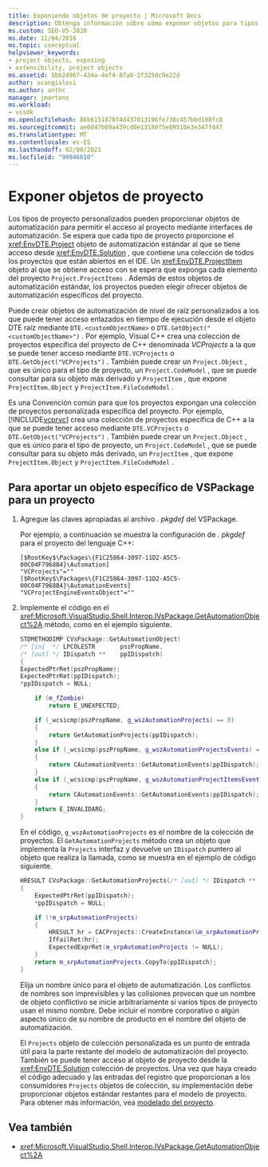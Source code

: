 ```yaml
---
title: Exponiendo objetos de proyecto | Microsoft Docs
description: Obtenga información sobre cómo exponer objetos para tipos de proyecto personalizados en Visual Studio proporcionando objetos de automatización que permiten el acceso al proyecto mediante interfaces de automatización.
ms.custom: SEO-VS-2020
ms.date: 11/04/2016
ms.topic: conceptual
helpviewer_keywords:
- project objects, exposing
- extensibility, project objects
ms.assetid: 5bb24967-434a-4ef4-87a0-2f3250c9e22d
author: acangialosi
ms.author: anthc
manager: jmartens
ms.workload:
- vssdk
ms.openlocfilehash: 86b6151878f4d437013196fe738c457bbd188fc8
ms.sourcegitcommit: ae6d47b09a439cd0e13180f5e89510e3e347fd47
ms.translationtype: MT
ms.contentlocale: es-ES
ms.lasthandoff: 02/08/2021
ms.locfileid: "99946610"
---
```

# <a name="expose-project-objects"></a>Exponer objetos de proyecto

Los tipos de proyecto personalizados pueden proporcionar objetos de automatización para permitir el acceso al proyecto mediante interfaces de automatización. Se espera que cada tipo de proyecto proporcione el <xref:EnvDTE.Project> objeto de automatización estándar al que se tiene acceso desde <xref:EnvDTE.Solution> , que contiene una colección de todos los proyectos que están abiertos en el IDE. Un <xref:EnvDTE.ProjectItem> objeto al que se obtiene acceso con se espera que exponga cada elemento del proyecto `Project.ProjectItems` . Además de estos objetos de automatización estándar, los proyectos pueden elegir ofrecer objetos de automatización específicos del proyecto.

Puede crear objetos de automatización de nivel de raíz personalizados a los que puede tener acceso enlazados en tiempo de ejecución desde el objeto DTE raíz mediante `DTE.<customObjectName>` o `DTE.GetObject("<customObjectName>")` . Por ejemplo, Visual C++ crea una colección de proyectos específica del proyecto de C++ denominada *VCProjects* a la que se puede tener acceso mediante `DTE.VCProjects` o `DTE.GetObject("VCProjects")` . También puede crear un `Project.Object` , que es único para el tipo de proyecto, un `Project.CodeModel` , que se puede consultar para su objeto más derivado y `ProjectItem` , que expone `ProjectItem.Object` y `ProjectItem.FileCodeModel` .

Es una Convención común para que los proyectos expongan una colección de proyectos personalizada específica del proyecto. Por ejemplo, [!INCLUDE[vcprvc](../../code-quality/includes/vcprvc_md.md)] crea una colección de proyectos específica de C++ a la que se puede tener acceso mediante `DTE.VCProjects` o `DTE.GetObject("VCProjects")` . También puede crear un `Project.Object` , que es único para el tipo de proyecto, un `Project.CodeModel` , que se puede consultar para su objeto más derivado, un `ProjectItem` , que expone `ProjectItem.Object` y `ProjectItem.FileCodeModel` .

## <a name="to-contribute-a-vspackage-specific-object-for-a-project"></a>Para aportar un objeto específico de VSPackage para un proyecto

1. Agregue las claves apropiadas al archivo *. pkgdef* del VSPackage.

     Por ejemplo, a continuación se muestra la configuración de *. pkgdef* para el proyecto del lenguaje C++:

    ```
    [$RootKey$\Packages\{F1C25864-3097-11D2-A5C5-00C04F7968B4}\Automation]
    "VCProjects"=""
    [$RootKey$\Packages\{F1C25864-3097-11D2-A5C5-00C04F7968B4}\AutomationEvents]
    "VCProjectEngineEventsObject"=""
    ```

2. Implemente el código en el <xref:Microsoft.VisualStudio.Shell.Interop.IVsPackage.GetAutomationObject%2A> método, como en el ejemplo siguiente.

    ```cpp
    STDMETHODIMP CVsPackage::GetAutomationObject(
    /* [in]  */ LPCOLESTR       pszPropName,
    /* [out] */ IDispatch **    ppIDispatch)
    {
    ExpectedPtrRet(pszPropName);
    ExpectedPtrRet(ppIDispatch);
    *ppIDispatch = NULL;

        if (m_fZombie)
            return E_UNEXPECTED;

        if (_wcsicmp(pszPropName, g_wszAutomationProjects) == 0)
        {
            return GetAutomationProjects(ppIDispatch);
        }
        else if (_wcsicmp(pszPropName, g_wszAutomationProjectsEvents) == 0)
        {
            return CAutomationEvents::GetAutomationEvents(ppIDispatch);
        }
        else if (_wcsicmp(pszPropName, g_wszAutomationProjectItemsEvents) == 0)
        {
            return CAutomationEvents::GetAutomationEvents(ppIDispatch);
        }
        return E_INVALIDARG;
    }
    ```

     En el código, `g_wszAutomationProjects` es el nombre de la colección de proyectos. El `GetAutomationProjects` método crea un objeto que implementa la `Projects` interfaz y devuelve un `IDispatch` puntero al objeto que realiza la llamada, como se muestra en el ejemplo de código siguiente.

    ```cpp
    HRESULT CVsPackage::GetAutomationProjects(/* [out] */ IDispatch ** ppIDispatch)
    {
        ExpectedPtrRet(ppIDispatch);
        *ppIDispatch = NULL;

        if (!m_srpAutomationProjects)
        {
            HRESULT hr = CACProjects::CreateInstance(&m_srpAutomationProjects);
            IfFailRet(hr);
            ExpectedExprRet(m_srpAutomationProjects != NULL);
        }
        return m_srpAutomationProjects.CopyTo(ppIDispatch);
    }
    ```

     Elija un nombre único para el objeto de automatización. Los conflictos de nombres son imprevisibles y las colisiones provocan que un nombre de objeto conflictivo se inicie arbitrariamente si varios tipos de proyecto usan el mismo nombre. Debe incluir el nombre corporativo o algún aspecto único de su nombre de producto en el nombre del objeto de automatización.

     El `Projects` objeto de colección personalizada es un punto de entrada útil para la parte restante del modelo de automatización del proyecto. También se puede tener acceso al objeto de proyecto desde la <xref:EnvDTE.Solution> colección de proyectos. Una vez que haya creado el código adecuado y las entradas del registro que proporcionan a los consumidores `Projects` objetos de colección, su implementación debe proporcionar objetos estándar restantes para el modelo de proyecto. Para obtener más información, vea [modelado del proyecto](../../extensibility/internals/project-modeling.md).

## <a name="see-also"></a>Vea también

- <xref:Microsoft.VisualStudio.Shell.Interop.IVsPackage.GetAutomationObject%2A>
